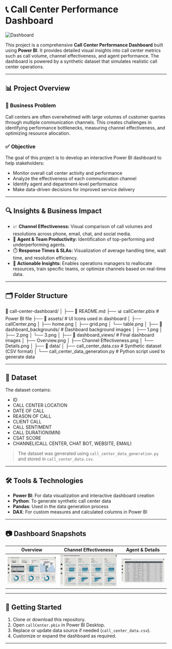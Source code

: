 # 📞 Call Center Performance Dashboard

![Dashboard]((https://github.com/patelmuqarrab/Dashboards/blob/main/Call%20Center%20Dashboard/frame.png))

This project is a comprehensive **Call Center Performance Dashboard** built using **Power BI**. It provides detailed visual insights into call center metrics such as call volume, channel effectiveness, and agent performance. The dashboard is powered by a synthetic dataset that simulates realistic call center operations.

---

## 📊 Project Overview

### 🎯 Business Problem

Call centers are often overwhelmed with large volumes of customer queries through multiple communication channels. This creates challenges in identifying performance bottlenecks, measuring channel effectiveness, and optimizing resource allocation.

### ✅ Objective

The goal of this project is to develop an interactive Power BI dashboard to help stakeholders:

- Monitor overall call center activity and performance
- Analyze the effectiveness of each communication channel
- Identify agent and department-level performance
- Make data-driven decisions for improved service delivery

---

## 🔍 Insights & Business Impact

- 📈 **Channel Effectiveness:** Visual comparison of call volumes and resolutions across phone, email, chat, and social media.
- 👥 **Agent & Team Productivity:** Identification of top-performing and underperforming agents.
- ⏱️ **Response Times & SLAs:** Visualization of average handling time, wait time, and resolution efficiency.
- 🧠 **Actionable Insights:** Enables operations managers to reallocate resources, train specific teams, or optimize channels based on real-time data.

---

## 🗂️ Folder Structure

📁 call-center-dashboard/
│
├── 📄 README.md
├── 📊 callCenter.pbix # Power BI file
├── 📁 assets/ # UI Icons used in dashboard
│ ├── callCenter.png
│ ├── home.png
│ ├── grid.png
│ └── table.png
│
├── 📁 dashboard_backgrounds/ # Dashboard background images
│ ├── 1.png
│ ├── 2.png
│ └── 3.png
│
├── 📁 dashboard_views/ # Final dashboard images
│ ├── Overview.png
│ ├── Channel Effectiveness.png
│ └── Details.png
│
├── 📁 data/
│ ├── call_center_data.csx # Synthetic dataset (CSV format)
│ └── call_center_data_generation.py # Python script used to generate data


---

## 🧪 Dataset

The dataset contains:

- ID
- CALL CENTER LOCATION
- DATE OF CALL
- REASON OF CALL
- CLIENT CALL
- CALL SENTIMENT
- CALL DURATION(MIN)
- CSAT SCORE
- CHANNEL(CALL CENTER, CHAT BOT, WEBSITE, EMAIL)

> The dataset was generated using `call_center_data_generation.py` and stored in `call_center_data.csv`.

---

## 🛠️ Tools & Technologies

- **Power BI**: For data visualization and interactive dashboard creation  
- **Python**: To generate synthetic call center data  
- **Pandas**: Used in the data generation process  
- **DAX**: For custom measures and calculated columns in Power BI  

---

## 📷 Dashboard Snapshots

| Overview | Channel Effectiveness | Agent & Details |
|---------|------------------------|-----------------|
| ![Overview](https://github.com/patelmuqarrab/Dashboards/blob/main/Call%20Center%20Dashboard/Overview.png) | ![Channel](https://github.com/patelmuqarrab/Dashboards/blob/main/Call%20Center%20Dashboard/Channel%20Effectiveness.png) | ![Details](https://github.com/patelmuqarrab/Dashboards/blob/main/Call%20Center%20Dashboard/Details.png) |

---

## 🚀 Getting Started

1. Clone or download this repository.
2. Open `callCenter.pbix` in Power BI Desktop.
3. Replace or update data source if needed (`call_center_data.csv`).
4. Customize or expand the dashboard as required.
   
---

